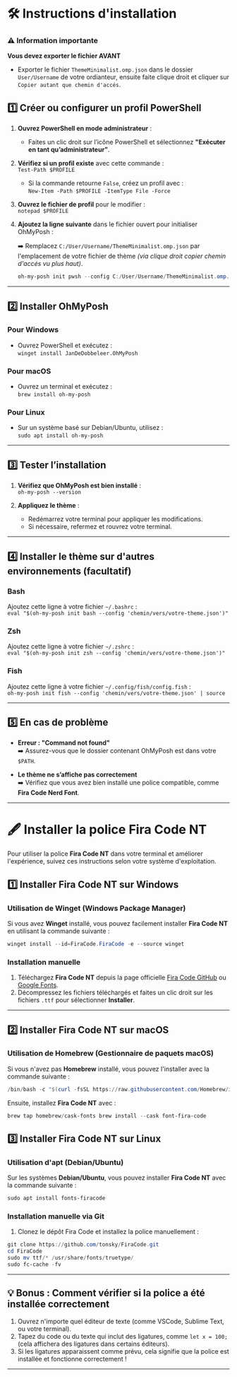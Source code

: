 # 🛠️ Instructions d'installation

### ⚠️ Information importante

**Vous devez exporter le fichier AVANT**

- Exporter le fichier `ThemeMinimalist.omp.json` dans le dossier `User/Username` de votre ordianteur, ensuite faite clique droit et cliquer sur `Copier autant que chemin d'accés`.

## 1️⃣ Créer ou configurer un profil PowerShell

1.  **Ouvrez PowerShell en mode administrateur** :

    - Faites un clic droit sur l’icône PowerShell et sélectionnez **"Exécuter en tant qu’administrateur"**.

2.  **Vérifiez si un profil existe** avec cette commande :  
    `Test-Path $PROFILE`

    - Si la commande retourne `False`, créez un profil avec :  
      `New-Item -Path $PROFILE -ItemType File -Force`

3.  **Ouvrez le fichier de profil** pour le modifier :  
    `notepad $PROFILE`

4.  **Ajoutez la ligne suivante** dans le fichier ouvert pour initialiser OhMyPosh :

    ➡️ Remplacez `C:/User/Username/ThemeMinimalist.omp.json` par l'emplacement de votre fichier de thème _(via clique droit copier chemin d'accés vu plus haut)_.

    ```powershell
    oh-my-posh init pwsh --config C:/User/Username/ThemeMinimalist.omp.json | Out-String | Invoke-Expression
    ```

---

## 2️⃣ Installer OhMyPosh

### Pour Windows

- Ouvrez PowerShell et exécutez :  
  `winget install JanDeDobbeleer.OhMyPosh`

### Pour macOS

- Ouvrez un terminal et exécutez :  
  `brew install oh-my-posh`

### Pour Linux

- Sur un système basé sur Debian/Ubuntu, utilisez :  
  `sudo apt install oh-my-posh`

---

## 3️⃣ Tester l’installation

1. **Vérifiez que OhMyPosh est bien installé** :  
   `oh-my-posh --version`

2. **Appliquez le thème** :
   - Redémarrez votre terminal pour appliquer les modifications.
   - Si nécessaire, refermez et rouvrez votre terminal.

---

## 4️⃣ Installer le thème sur d'autres environnements (facultatif)

### Bash

Ajoutez cette ligne à votre fichier `~/.bashrc` :  
`eval "$(oh-my-posh init bash --config 'chemin/vers/votre-theme.json')"`

### Zsh

Ajoutez cette ligne à votre fichier `~/.zshrc` :  
`eval "$(oh-my-posh init zsh --config 'chemin/vers/votre-theme.json')"`

### Fish

Ajoutez cette ligne à votre fichier `~/.config/fish/config.fish` :  
`oh-my-posh init fish --config 'chemin/vers/votre-theme.json' | source`

---

## 5️⃣ En cas de problème

- **Erreur : "Command not found"**  
  ➡️ Assurez-vous que le dossier contenant OhMyPosh est dans votre `$PATH`.

- **Le thème ne s’affiche pas correctement**  
  ➡️ Vérifiez que vous avez bien installé une police compatible, comme **Fira Code Nerd Font**.

---

# 🖋️ Installer la police Fira Code NT

Pour utiliser la police **Fira Code NT** dans votre terminal et améliorer l'expérience, suivez ces instructions selon votre système d'exploitation.

## 1️⃣ Installer Fira Code NT sur Windows

### Utilisation de Winget (Windows Package Manager)

Si vous avez **Winget** installé, vous pouvez facilement installer **Fira Code NT** en utilisant la commande suivante :

```powershell
winget install --id=FiraCode.FiraCode -e --source winget
```

### Installation manuelle

1. Téléchargez **Fira Code NT** depuis la page officielle [Fira Code GitHub](https://github.com/tonsky/FiraCode) ou [Google Fonts](https://fonts.google.com/specimen/Fira+Code).
2. Décompressez les fichiers téléchargés et faites un clic droit sur les fichiers `.ttf` pour sélectionner **Installer**.

---

## 2️⃣ Installer Fira Code NT sur macOS

### Utilisation de Homebrew (Gestionnaire de paquets macOS)

Si vous n'avez pas **Homebrew** installé, vous pouvez l'installer avec la commande suivante :

```powershell
/bin/bash -c "$(curl -fsSL https://raw.githubusercontent.com/Homebrew/install/HEAD/install.sh)"
```

Ensuite, installez **Fira Code NT** avec :

```powershell
brew tap homebrew/cask-fonts brew install --cask font-fira-code
```

## 3️⃣ Installer Fira Code NT sur Linux

### Utilisation d'apt (Debian/Ubuntu)

Sur les systèmes **Debian/Ubuntu**, vous pouvez installer **Fira Code NT** avec la commande suivante :

```powershell
sudo apt install fonts-firacode
```

### Installation manuelle via Git

1. Clonez le dépôt Fira Code et installez la police manuellement :

```powershell
git clone https://github.com/tonsky/FiraCode.git
cd FiraCode
sudo mv ttf/* /usr/share/fonts/truetype/
sudo fc-cache -fv
```

---

## 💡 Bonus : Comment vérifier si la police a été installée correctement

1. Ouvrez n'importe quel éditeur de texte (comme VSCode, Sublime Text, ou votre terminal).
2. Tapez du code ou du texte qui inclut des ligatures, comme `let x = 100;` (cela affichera des ligatures dans certains éditeurs).
3. Si les ligatures apparaissent comme prévu, cela signifie que la police est installée et fonctionne correctement !

---
